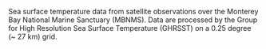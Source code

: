 Sea surface temperature data from satellite observations over the Monterey Bay National Marine Sanctuary (MBNMS). Data are processed by the Group for High Resolution Sea Surface Temperature (GHRSST) on a 0.25 degree (~ 27 km) grid.
<p></p>
